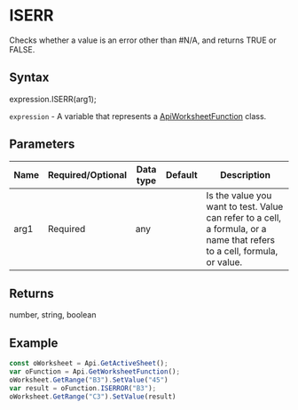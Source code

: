 # ISERR

Checks whether a value is an error other than #N/A, and returns TRUE or FALSE.

## Syntax

expression.ISERR(arg1);

`expression` - A variable that represents a [ApiWorksheetFunction](../ApiWorksheetFunction.md) class.

## Parameters

| **Name** | **Required/Optional** | **Data type** | **Default** | **Description** |
| ------------- | ------------- | ------------- | ------------- | ------------- |
| arg1 | Required | any |  | Is the value you want to test. Value can refer to a cell, a formula, or a name that refers to a cell, formula, or value. |

## Returns

number, string, boolean

## Example



```javascript
const oWorksheet = Api.GetActiveSheet();
var oFunction = Api.GetWorksheetFunction();
oWorksheet.GetRange("B3").SetValue("45")
var result = oFunction.ISERROR("B3");
oWorksheet.GetRange("C3").SetValue(result)

```
